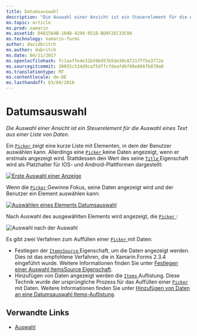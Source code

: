 ```yaml
---
title: Datumsauswahl
description: "Die Auswahl einer Ansicht ist ein Steuerelement für die Auswahl eines Text aus einer Liste von Daten."
ms.topic: article
ms.prod: xamarin
ms.assetid: D4815A4B-104B-4294-951B-BD8F2EC33C86
ms.technology: xamarin-forms
author: davidbritch
ms.author: dabritch
ms.date: 04/11/2017
ms.openlocfilehash: fc1aaffe4e31b596d57b5de30c87217ffba3772e
ms.sourcegitcommit: 30055c534d9caf5dffcfdeafd6f08e666fb870a8
ms.translationtype: MT
ms.contentlocale: de-DE
ms.lasthandoff: 03/09/2018
---
```

# <a name="picker"></a>Datumsauswahl

_Die Auswahl einer Ansicht ist ein Steuerelement für die Auswahl eines Text aus einer Liste von Daten._

Ein [ `Picker` ](https://developer.xamarin.com/api/type/Xamarin.Forms.Picker/) zeigt eine kurze Liste mit Elementen, in dem der Benutzer auswählen kann. Allerdings eine [ `Picker` ](https://developer.xamarin.com/api/type/Xamarin.Forms.Picker/) keine Daten angezeigt, wenn er erstmals angezeigt wird. Stattdessen den Wert des seine [ `Title` ](https://developer.xamarin.com/api/property/Xamarin.Forms.Picker.Title/) Eigenschaft wird als Platzhalter für IOS- und Android-Plattformen dargestellt:

[![](images/picker-initial.png "Erste Auswahl einer Anzeige")](images/picker-initial-large.png#lightbox "erste Auswahl anzeigen")

Wenn die [ `Picker` ](https://developer.xamarin.com/api/type/Xamarin.Forms.Picker/) Gewinne Fokus, seine Daten angezeigt wird und der Benutzer ein Element auswählen kann:

[![](images/picker-selection.png "Auswählen eines Elements Datumsauswahl")](images/picker-selection-large.png#lightbox "Datumsauswahl Auswählen eines Elements")

Nach Auswahl des ausgewählten Elements wird angezeigt, die [ `Picker` ](https://developer.xamarin.com/api/type/Xamarin.Forms.Picker/):

![](images/picker-after-selection.png "Auswahl nach der Auswahl")

Es gibt zwei Verfahren zum Auffüllen einer [ `Picker` ](https://developer.xamarin.com/api/type/Xamarin.Forms.Picker/) mit Daten:

- Festlegen der [ `ItemsSource` ](https://developer.xamarin.com/api/property/Xamarin.Forms.Picker.ItemsSource/) Eigenschaft, um die Daten angezeigt werden. Dies ist das empfohlene Verfahren, die in Xamarin.Forms 2.3.4 eingeführt wurde. Weitere Informationen finden Sie unter [Festlegen einer Auswahl ItemsSource Eigenschaft](populating-itemssource.md).
- Hinzufügen von Daten angezeigt werden die [ `Items` ](https://developer.xamarin.com/api/property/Xamarin.Forms.Picker.Items/) Auflistung. Diese Technik wurde der ursprüngliche Prozess für das Auffüllen einer [ `Picker` ](https://developer.xamarin.com/api/type/Xamarin.Forms.Picker/) mit Daten. Weitere Informationen finden Sie unter [Hinzufügen von Daten an eine Datumsauswahl Items-Auflistung](populating-items.md).


## <a name="related-links"></a>Verwandte Links

- [Auswahl](https://developer.xamarin.com/api/type/Xamarin.Forms.Picker/)
